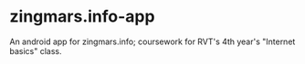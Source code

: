 # zingmars.info-app
An android app for zingmars.info; coursework for RVT's 4th year's "Internet basics" class.

